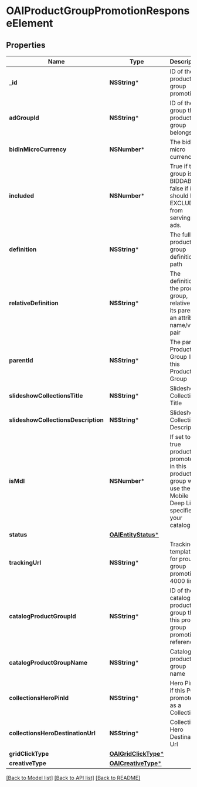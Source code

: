 # OAIProductGroupPromotionResponseElement

## Properties
Name | Type | Description | Notes
------------ | ------------- | ------------- | -------------
**_id** | **NSString*** | ID of the product group promotion. | [optional] 
**adGroupId** | **NSString*** | ID of the ad group the product group belongs to. | [optional] 
**bidInMicroCurrency** | **NSNumber*** | The bid in micro currency. | [optional] 
**included** | **NSNumber*** | True if the group is BIDDABLE, false if it should be EXCLUDED from serving ads. | [optional] 
**definition** | **NSString*** | The full product group definition path | [optional] 
**relativeDefinition** | **NSString*** | The definition of the product group, relative to its parent - an attribute name/value pair | [optional] 
**parentId** | **NSString*** | The parent Product Group ID of this Product Group | [optional] 
**slideshowCollectionsTitle** | **NSString*** | Slideshow Collections Title | [optional] 
**slideshowCollectionsDescription** | **NSString*** | Slideshow Collections Description | [optional] 
**isMdl** | **NSNumber*** | If set to true products promoted in this product group will use the Mobile Deep Link specified in your catalog | [optional] 
**status** | [**OAIEntityStatus***](OAIEntityStatus.md) |  | [optional] 
**trackingUrl** | **NSString*** | Tracking template for proudct group promotions. 4000 limit | [optional] 
**catalogProductGroupId** | **NSString*** | ID of the catalogs product group that this product group promotion references | [optional] 
**catalogProductGroupName** | **NSString*** | Catalogs product group name | [optional] 
**collectionsHeroPinId** | **NSString*** | Hero Pin ID if this PG is promoted as a Collection | [optional] 
**collectionsHeroDestinationUrl** | **NSString*** | Collections Hero Destination Url | [optional] 
**gridClickType** | [**OAIGridClickType***](OAIGridClickType.md) |  | [optional] 
**creativeType** | [**OAICreativeType***](OAICreativeType.md) |  | [optional] 

[[Back to Model list]](../README.md#documentation-for-models) [[Back to API list]](../README.md#documentation-for-api-endpoints) [[Back to README]](../README.md)



